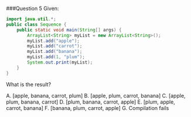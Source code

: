 ###Question 5
Given:
```java
import java.util.*;
public class Sequence {
    public static void main(String[] args) {
        ArrayList<String> myList = new ArrayList<String>();
        myList.add("apple");
        myList.add("carrot");
        myList.add("banana");
        myList.add(1, "plum");
        System.out.print(myList);
    }
}
```
What is the result?

A. [apple, banana, carrot, plum]
B. [apple, plum, carrot, banana]
C. [apple, plum, banana, carrot]
D. [plum, banana, carrot, apple]
E. [plum, apple, carrot, banana]
F. [banana, plum, carrot, apple]
G. Compilation fails